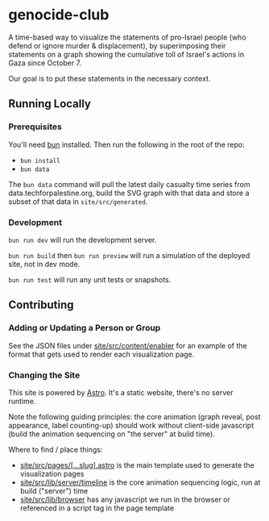 # genocide-club

A time-based way to visualize the statements of pro-Israel people (who defend or ignore murder & displacement), by superimposing their statements on a graph showing the cumulative toll of Israel's actions in Gaza since October 7.

Our goal is to put these statements in the necessary context.

## Running Locally

### Prerequisites

You'll need [bun](https://bun.sh) installed. Then run the following in the root of the repo:

- `bun install`
- `bun data`

The `bun data` command will pull the latest daily casualty time series from data.techforpalestine.org, build the SVG graph with that data and store a subset of that data in `site/src/generated`.

### Development

`bun run dev` will run the development server.

`bun run build` then `bun run preview` will run a simulation of the deployed site, not in dev mode.

`bun run test` will run any unit tests or snapshots.

## Contributing

### Adding or Updating a Person or Group

See the JSON files under [site/src/content/enabler](site/src/content/enabler) for an example of the format that gets used to render each visualization page.

### Changing the Site

This site is powered by [Astro](https://astro.build). It's a static website, there's no server runtime.

Note the following guiding principles: the core animation (graph reveal, post appearance, label counting-up) should work without client-side javascript (build the animation sequencing on "the server" at build time).

Where to find / place things:

- [site/src/pages/[...slug].astro](site/src/pages/[...slug].astro) is the main template used to generate the visualization pages
- [site/src/lib/server/timeline](site/src/lib/server/timeline.ts) is the core animation sequencing logic, run at build ("server") time
- [site/src/lib/browser](site/src/lib/browser) has any javascript we run in the browser or referenced in a script tag in the page template
